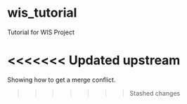 # wis_tutorial
Tutorial for WIS Project

<<<<<<< Updated upstream
=======
Showing how to get a merge conflict.
>>>>>>> Stashed changes
